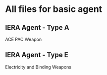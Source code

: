 # All files for basic agent

## IERA Agent - Type A
  ACE PAC Weapon

## IERA Agent - Type E
  Electricity and Binding Weapons

